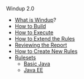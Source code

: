 Windup 2.0

* [What is Windup](https://github.com/windup/windup/wiki/1.0-What-is-Windup)?
* [How to Build](https://github.com/windup/windup/wiki/2.0-Build-Windup)
* [How to Execute](https://github.com/windup/windup/wiki/3.0-Execute-Windup)
* [How to Extend the Rules](https://github.com/windup/windup/wiki/4.0-Extend-Windup-Rules)
* [Reviewing the Report](https://github.com/windup/windup/wiki/5.0-Reviewing-the-Report)
* [How to Create New Rules](https://github.com/windup/windup/wiki/6.0-Coding-Windup-Rules)
* [Rulesets](https://github.com/windup/windup/wiki/Rulesets)
   * [Basic Java](https://github.com/windup/windup/wiki/Ruleset-Java-Basic)
   * [Java EE](https://github.com/windup/windup/wiki/Ruleset-Java-EE)



